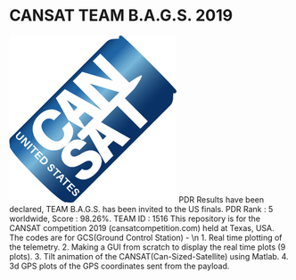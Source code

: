 # CANSAT TEAM B.A.G.S. 2019
<img src = '/CANSAT GUI/CanSat Logo - Color.png' width = "300">
PDR Results have been declared, TEAM B.A.G.S. has been invited to the US finals.
PDR Rank : 5 worldwide, Score : 98.26%.
TEAM ID : 1516
This repository is for the CANSAT competition 2019 (cansatcompetition.com) held at Texas, USA. 
The codes are for GCS(Ground Control Station) - \n
  1. Real time plotting of the telemetry.
  2. Making a GUI from scratch to display the real time plots (9 plots).
  3. Tilt animation of the CANSAT(Can-Sized-Satellite) using Matlab.
  4. 3d GPS plots of the GPS coordinates sent from the payload.

